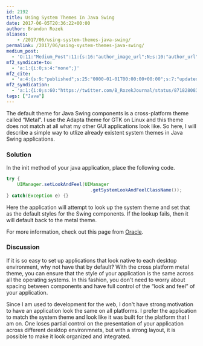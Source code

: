 ```yaml
---
id: 2192
title: Using System Themes In Java Swing
date: 2017-06-05T20:36:22+00:00
author: Brandon Rozek
aliases:
    - /2017/06/using-system-themes-java-swing/
permalink: /2017/06/using-system-themes-java-swing/
medium_post:
  - 'O:11:"Medium_Post":11:{s:16:"author_image_url";N;s:10:"author_url";N;s:11:"byline_name";N;s:12:"byline_email";N;s:10:"cross_link";N;s:2:"id";N;s:21:"follower_notification";N;s:7:"license";N;s:14:"publication_id";N;s:6:"status";N;s:3:"url";N;}'
mf2_syndicate-to:
  - 'a:1:{i:0;s:4:"none";}'
mf2_cite:
  - 'a:4:{s:9:"published";s:25:"0000-01-01T00:00:00+00:00";s:7:"updated";s:25:"0000-01-01T00:00:00+00:00";s:8:"category";a:1:{i:0;s:0:"";}s:6:"author";a:0:{}}'
mf2_syndication:
  - 'a:1:{i:0;s:60:"https://twitter.com/B_RozekJournal/status/871828083459936257";}'
tags: ["Java"]
---
```

The default theme for Java Swing components is a cross-platform theme called &#8220;Metal&#8221;. I use the Adapta theme for GTK on Linux and this theme does not match at all what my other GUI applications look like. So here, I will describe a simple way to utlize already existent system themes in Java Swing applications.

<!--more-->

### Solution

In the init method of your java application, place the following code.

```java
try {
    UIManager.setLookAndFeel(UIManager
                               .getSystemLookAndFeelClassName());
} catch(Exception e) {}
```

Here the application will attempt to look up the system theme and set that as the default styles for the Swing components. If the lookup fails, then it will default back to the metal theme.

For more information, check out this page from [Oracle](http://docs.oracle.com/javase/tutorial/uiswing/lookandfeel/plaf.html).

### Discussion

If it is so easy to set up applications that look native to each desktop environment, why not have that by default? With the cross platform metal theme, you can ensure that the style of your application is the same across all the operating systems. In this fashion, you don't need to worry about spacing between components and have full control of the &#8220;look and feel&#8221; of your application. 

Since I am used to development for the web, I don't have strong motivation to have an application look the same on all platforms. I prefer the application to match the system theme and look like it was built for the platform that I am on. One loses partial control on the presentation of your application across different desktop environmnets, but with a strong layout, it is possible to make it look organized and integrated.
